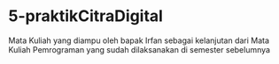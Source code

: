 # 5-praktikCitraDigital
Mata Kuliah yang diampu oleh bapak Irfan sebagai kelanjutan dari Mata Kuliah Pemrograman yang sudah dilaksanakan di semester sebelumnya
